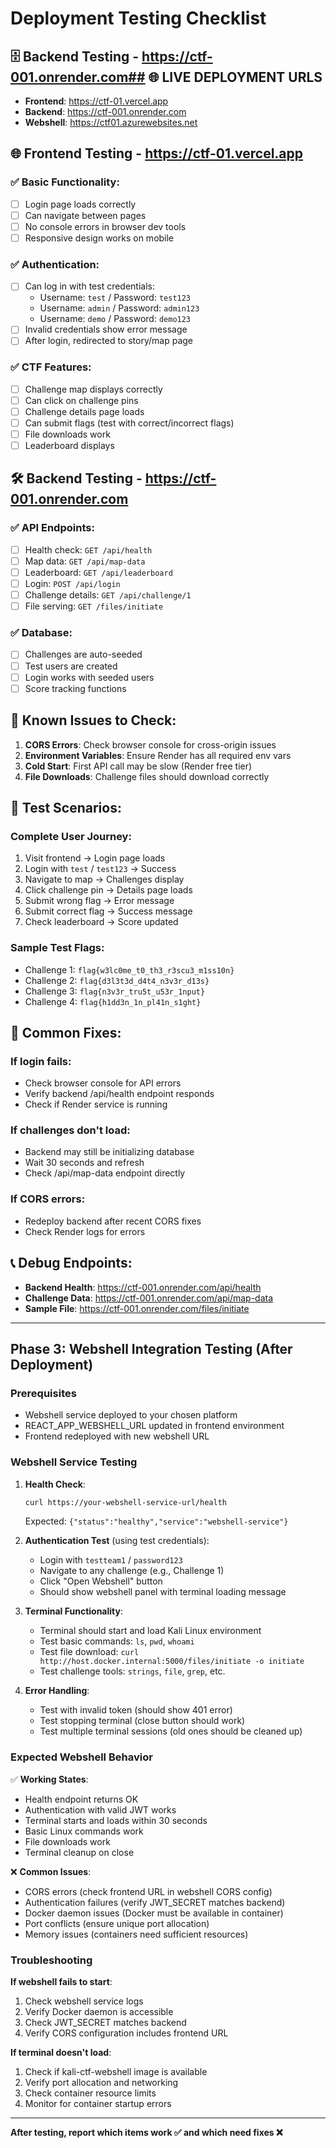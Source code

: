# Deployment Testing Checklist
## 🗄️ **Backend Testing** - https://ctf-001.onrender.com## 🌐 **LIVE DEPLOYMENT URLS**
- **Frontend**: https://ctf-01.vercel.app
- **Backend**: https://ctf-001.onrender.com  
- **Webshell**: https://ctf01.azurewebsites.net

## 🌐 **Frontend Testing** - https://ctf-01.vercel.app

### ✅ **Basic Functionality:**
- [ ] Login page loads correctly
- [ ] Can navigate between pages
- [ ] No console errors in browser dev tools
- [ ] Responsive design works on mobile

### ✅ **Authentication:**
- [ ] Can log in with test credentials:
  - Username: `test` / Password: `test123`
  - Username: `admin` / Password: `admin123`
  - Username: `demo` / Password: `demo123`
- [ ] Invalid credentials show error message
- [ ] After login, redirected to story/map page

### ✅ **CTF Features:**
- [ ] Challenge map displays correctly
- [ ] Can click on challenge pins
- [ ] Challenge details page loads
- [ ] Can submit flags (test with correct/incorrect flags)
- [ ] File downloads work
- [ ] Leaderboard displays

## 🛠️ **Backend Testing** - https://ctf-001.onrender.com

### ✅ **API Endpoints:**
- [ ] Health check: `GET /api/health`
- [ ] Map data: `GET /api/map-data`
- [ ] Leaderboard: `GET /api/leaderboard`
- [ ] Login: `POST /api/login`
- [ ] Challenge details: `GET /api/challenge/1`
- [ ] File serving: `GET /files/initiate`

### ✅ **Database:**
- [ ] Challenges are auto-seeded
- [ ] Test users are created
- [ ] Login works with seeded users
- [ ] Score tracking functions

## 🔧 **Known Issues to Check:**

1. **CORS Errors**: Check browser console for cross-origin issues
2. **Environment Variables**: Ensure Render has all required env vars
3. **Cold Start**: First API call may be slow (Render free tier)
4. **File Downloads**: Challenge files should download correctly

## 🎯 **Test Scenarios:**

### **Complete User Journey:**
1. Visit frontend → Login page loads
2. Login with `test` / `test123` → Success
3. Navigate to map → Challenges display
4. Click challenge pin → Details page loads
5. Submit wrong flag → Error message
6. Submit correct flag → Success message
7. Check leaderboard → Score updated

### **Sample Test Flags:**
- Challenge 1: `flag{w3lc0me_t0_th3_r3scu3_m1ss10n}`
- Challenge 2: `flag{d3l3t3d_d4t4_n3v3r_d13s}`
- Challenge 3: `flag{n3v3r_tru5t_u53r_1nput}`
- Challenge 4: `flag{h1dd3n_1n_pl41n_s1ght}`

## 🚨 **Common Fixes:**

### **If login fails:**
- Check browser console for API errors
- Verify backend /api/health endpoint responds
- Check if Render service is running

### **If challenges don't load:**
- Backend may still be initializing database
- Wait 30 seconds and refresh
- Check /api/map-data endpoint directly

### **If CORS errors:**
- Redeploy backend after recent CORS fixes
- Check Render logs for errors

## 📞 **Debug Endpoints:**

- **Backend Health**: https://ctf-001.onrender.com/api/health
- **Challenge Data**: https://ctf-001.onrender.com/api/map-data
- **Sample File**: https://ctf-001.onrender.com/files/initiate

---

## Phase 3: Webshell Integration Testing (After Deployment)

### Prerequisites
- Webshell service deployed to your chosen platform
- REACT_APP_WEBSHELL_URL updated in frontend environment
- Frontend redeployed with new webshell URL

### Webshell Service Testing

1. **Health Check**:
   ```bash
   curl https://your-webshell-service-url/health
   ```
   Expected: `{"status":"healthy","service":"webshell-service"}`

2. **Authentication Test** (using test credentials):
   - Login with `testteam1` / `password123`
   - Navigate to any challenge (e.g., Challenge 1)
   - Click "Open Webshell" button
   - Should show webshell panel with terminal loading message

3. **Terminal Functionality**:
   - Terminal should start and load Kali Linux environment
   - Test basic commands: `ls`, `pwd`, `whoami`
   - Test file download: `curl http://host.docker.internal:5000/files/initiate -o initiate`
   - Test challenge tools: `strings`, `file`, `grep`, etc.

4. **Error Handling**:
   - Test with invalid token (should show 401 error)
   - Test stopping terminal (close button should work)
   - Test multiple terminal sessions (old ones should be cleaned up)

### Expected Webshell Behavior

✅ **Working States**:
- Health endpoint returns OK
- Authentication with valid JWT works
- Terminal starts and loads within 30 seconds
- Basic Linux commands work
- File downloads work
- Terminal cleanup on close

❌ **Common Issues**:
- CORS errors (check frontend URL in webshell CORS config)
- Authentication failures (verify JWT_SECRET matches backend)
- Docker daemon issues (Docker must be available in container)
- Port conflicts (ensure unique port allocation)
- Memory issues (containers need sufficient resources)

### Troubleshooting

**If webshell fails to start**:
1. Check webshell service logs
2. Verify Docker daemon is accessible
3. Check JWT_SECRET matches backend
4. Verify CORS configuration includes frontend URL

**If terminal doesn't load**:
1. Check if kali-ctf-webshell image is available
2. Verify port allocation and networking
3. Check container resource limits
4. Monitor for container startup errors

---

**After testing, report which items work ✅ and which need fixes ❌**